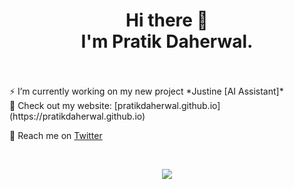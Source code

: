 <h1 align="center"> Hi there 👋 <br/> I'm Pratik Daherwal. </h1>
<br/>
<br/>
⚡ I’m currently working on my new project *Justine [AI Assistant]* 
<br/>
📲 Check out my website: [pratikdaherwal.github.io](https://pratikdaherwal.github.io)

💌 Reach me on [Twitter](https://twitter.com/daherwalprince)

<br />

<p align="center">
  <img src="https://github-readme-stats-five-lyart.vercel.app/api?username=pratikdaherwal&theme=react&show_icons=true">
</p>

